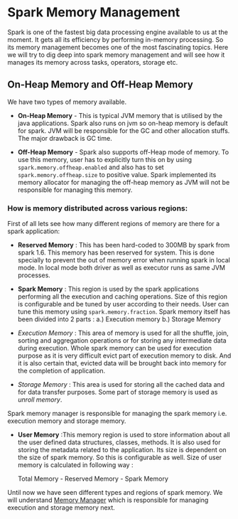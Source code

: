 # Spark Memory Management

Spark is one of the fastest big data processing engine available to us at the moment. It gets all its efficiency by performing
in-memory processing. So its memory management becomes one of the most fascinating topics. Here we will try to dig deep
into spark memory management and will see how it manages its memory across tasks, operators, storage etc. 

## On-Heap Memory and Off-Heap Memory

We have two types of memory available. 
* **On-Heap Memory** - This is typical JVM memory that is utilised by the java applications. Spark also runs on jvm so 
on-heap memory is default for spark. JVM will be responsible for the GC and other allocation stuffs. The major drawback 
is GC time.

* **Off-Heap Memory** - Spark also supports off-Heap mode of memory. To use this memory, user has to explicitly turn this 
on by using `spark.memory.offheap.enabled` and also has to set `spark.memory.offheap.size` to positive value. Spark 
implemented its memory allocator for managing the off-heap memory as JVM will not be responsible for managing this memory.

### How is memory distributed across various regions:

First of all lets see how many different regions of memory are there for a spark application:

* **Reserved Memory** : This has been hard-coded to 300MB by spark from spark 1.6. This memory has been reserved for system. 
This is done specially to prevent the out of memory error when running spark in local mode. In local mode both driver as
well as executor runs as same JVM processes.


* **Spark Memory** : This region is used by the spark applications performing all the execution and caching operations. Size
of this region is configurable and be tuned by user according to their needs. User can tune this memory using `spark.memory.fraction`.
Spark memory itself has been divided into 2 parts : a.) Execution memory b.) Storage Memory

* _Execution Memory_ :
This area of memory is used for all the shuffle, join, sorting and aggregation operations or for storing any intermediate
data during execution. Whole spark memory can be used for execution purpose as it is very difficult evict part of execution
memory to disk. And it is also certain that, evicted data will be brought back into memory for the completion of application.

* _Storage Memory_ :
This area is used for storing all the cached data and for data transfer purposes. Some part of storage memory is used as
_unroll memory_.

Spark memory manager is responsible for managing the spark memory i.e. execution memory and storage memory.

* **User Memory** :This memory region is used to store information about all the user defined data structures, classes, 
methods. It is also used for storing the metadata related to the application. Its size is dependent on the size of spark
memory. So this is configurable as well. Size of user memory is calculated in following way :

    Total Memory - Reserved Memory - Spark Memory

Until now we have seen different types and regions of spark memory. We will understand [Memory Manager](MemoryManager.md)
which is responsible for managing execution and storage memory next.



